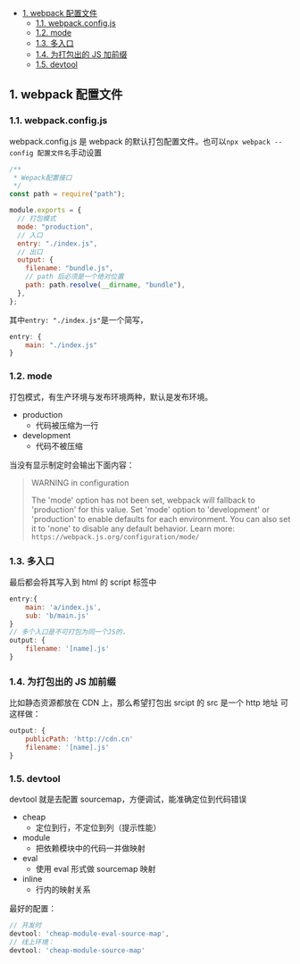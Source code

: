 - [1. webpack 配置文件](#1-webpack-配置文件)
  - [1.1. webpack.config.js](#11-webpackconfigjs)
  - [1.2. mode](#12-mode)
  - [1.3. 多入口](#13-多入口)
  - [1.4. 为打包出的 JS 加前缀](#14-为打包出的-js-加前缀)
  - [1.5. devtool](#15-devtool)

## 1. webpack 配置文件

### 1.1. webpack.config.js

webpack.config.js 是 webpack 的默认打包配置文件。也可以`npx webpack --config 配置文件名`手动设置

```js
/**
 * Wepack配置接口
 */
const path = require("path");

module.exports = {
  // 打包模式
  mode: "production",
  // 入口
  entry: "./index.js",
  // 出口
  output: {
    filename: "bundle.js",
    // path 后必须是一个绝对位置
    path: path.resolve(__dirname, "bundle"),
  },
};
```

其中`entry: "./index.js"`是一个简写，

```js
entry: {
    main: "./index.js"
}
```

### 1.2. mode

打包模式，有生产环境与发布环境两种，默认是发布环境。

- production
  - 代码被压缩为一行
- development
  - 代码不被压缩

当没有显示制定时会输出下面内容：

> WARNING in configuration
>
> The 'mode' option has not been set, webpack will fallback to 'production' for this value. Set 'mode' option to 'development' or 'production' to enable defaults for each environment. You can also set it to 'none' to disable any default behavior. Learn more: `https://webpack.js.org/configuration/mode/`

### 1.3. 多入口

最后都会将其写入到 html 的 script 标签中

```js
entry:{
    main: 'a/index.js',
    sub: 'b/main.js'
}
// 多个入口是不可打包为同一个JS的，
output: {
    filename: '[name].js'
}
```

### 1.4. 为打包出的 JS 加前缀

比如静态资源都放在 CDN 上，那么希望打包出 srcipt 的 src 是一个 http 地址 可这样做：

```js
output: {
    publicPath: 'http://cdn.cn'
    filename: '[name].js'
}
```

### 1.5. devtool

devtool 就是去配置 sourcemap，方便调试，能准确定位到代码错误

- cheap
  - 定位到行，不定位到列（提示性能）
- module
  - 把依赖模块中的代码一并做映射
- eval
  - 使用 eval 形式做 sourcemap 映射
- inline
  - 行内的映射关系

最好的配置：

```js
// 开发时
devtool: 'cheap-module-eval-source-map',
// 线上环境：
devtool: 'cheap-module-source-map'
```